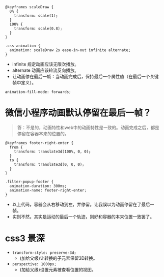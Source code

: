 ```
@keyframes scaleDraw {
  0% {
    transform: scale(1);
  }
  100% {
    transform: scale(0.8);
  }
}

.css-animation {
  animation: scaleDraw 2s ease-in-out infinite alternate;
}
```
* infinite 规定动画应该无限次播放。
* alternate 动画应该轮流反向播放。
* 让动画停在最后一帧：当动画完成后，保持最后一个属性值（在最后一个关键帧中定义）。
```
animation-fill-mode: forwards;
```

# 微信小程序动画默认停留在最后一帧？
> 答：不是的，动画特性和web中的动画特性是一致的。动画完成之后，都是停留在容器本来的位置的。
```
@keyframes footer-right-enter {
  from {
    transform: translate3d(100%, 0, 0);
  }
  to {
    transform: translate3d(0, 0, 0);
  }
}

.filter-popup-footer {
  animation-duration: 300ms;
  animation-name: footer-right-enter;
}
```
* 以上代码，容器会从右移动到左，并停留。让我误以为动画停留在了最后一帧。
* 实则不然，其实是运动的最后一个轨迹，刚好和容器的本来位置一致罢了。

# css3 景深
* `transform-style: preserve-3d;`
    - (加给父级)让转换的子元素保留3D转换。
* `perspective: 1000px;`
    - (加给父级)设置元素被查看位置的视图。

